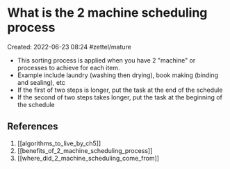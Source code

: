 # What is the 2 machine scheduling process
Created: 2022-06-23 08:24
#zettel/mature

- This sorting process is applied when you have 2 "machine" or processes to achieve for each item.
- Example include laundry (washing then drying), book making (binding and sealing), etc
- If the first of two steps is longer, put the task at the end of the schedule
- If the second of two steps takes longer, put the task at the beginning of the schedule

## References
1. [[algorithms_to_live_by_ch5]]
2. [[benefits_of_2_machine_scheduling_process]]
3. [[where_did_2_machine_scheduling_come_from]]